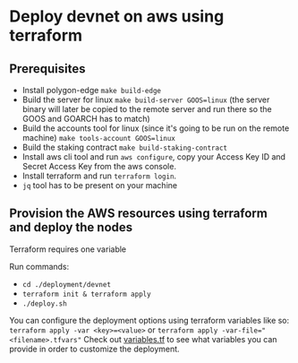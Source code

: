 # Deploy devnet on aws using terraform

## Prerequisites
- Install polygon-edge `make build-edge`
- Build the server for linux `make build-server GOOS=linux` (the server binary will later be copied to the remote server and run there so the GOOS and GOARCH has to match)
- Build the accounts tool for linux (since it's going to be run on the remote machine) `make tools-account GOOS=linux`
- Build the staking contract `make build-staking-contract`
- Install aws cli tool and run `aws configure`, copy your Access Key ID and Secret Access Key from the aws console.
- Install terraform and run `terraform login`.
- `jq` tool has to be present on your machine

## Provision the AWS resources using terraform and deploy the nodes

Terraform requires one variable

Run commands:
- `cd ./deployment/devnet`
- `terraform init & terraform apply` 
- `./deploy.sh`

You can configure the deployment options using terraform variables like so: `terraform apply -var <key>=<value>` or `terraform apply -var-file="<filename>.tfvars"`
Check out [variables.tf](./devnet/variables.tf) to see what variables you can provide in order to customize the deployment.

